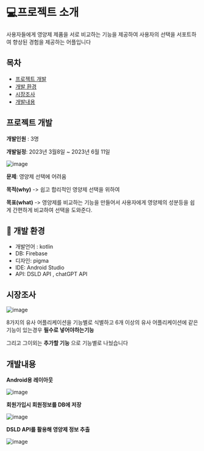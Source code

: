 # :computer:프로젝트 소개 
사용자들에게 영양제 제품을 서로 비교하는 기능을 제공하여 사용자의 선택을 서포트하여 향상된 경험을 제공하는 
어플입니다
## 목차
- [프로젝트 개발](#프로젝트-개발)
- [개발 환경](#개발-환경)
- [시장조사](#시장조사)
- [개발내용](#개발내용)

## 프로젝트 개발

**개발인원** : 3명


**개발일정**: 2023년 3월8일 ~ 2023년 6월 11일


![image](https://github.com/user-attachments/assets/6d783130-d23b-4034-b7a1-32f3a0e133cc)


**문제**: 영양제 선택에 어려움

**목적(why)** -> 쉽고 합리적인 영양제 선택을 위하여

**목표(what)** -> 영양제를 비교하는 기능을 만들어서 사용자에게 영양제의 성분등을 쉽게 간편하게 비교하여 선택을 도와준다.


## :low_brightness: 개발 환경 

- 개발언어 : kotlin
- DB: Firebase
- 디자인: pigma
- IDE: Android Studio
- API: DSLD API , chatGPT API

## 시장조사


![image](https://github.com/user-attachments/assets/eb6cb888-9210-480e-8f42-8f40ff8f9068)

8가지의 유사 어플리케이션을 기능별로 식별하고 6개 이상의 유사 어플리케이션에 같은 기능이 있는경우 **필수로 넣어야하는기능**


그리고 그이외는 **추가할 기능** 으로 기능별로 나눴습니다

## 개발내용

**Android용 레이아웃**

![image](https://github.com/user-attachments/assets/af8b14bb-5fe7-4b90-aef8-c4765db16616)


**회원가입시 회원정보를 DB에 저장**

![image](https://github.com/user-attachments/assets/37054897-f793-44c5-a509-59b1536d1d0e)

**DSLD API를 활용해 영양제 정보 추출**

![image](https://github.com/user-attachments/assets/315b226d-4c09-4084-9cf2-c22dd56bc3f2)

